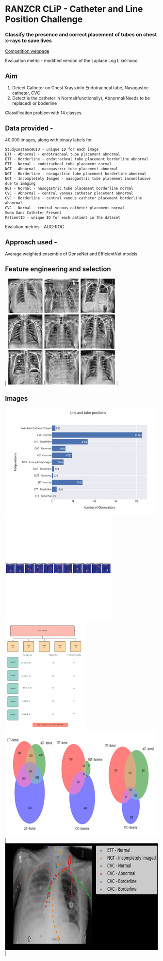 
# RANZCR CLiP - Catheter and Line Position Challenge

### Classify the presence and correct placement of tubes on chest x-rays to save lives


[Competition webpage](https://www.kaggle.com/competitions/ranzcr-clip-catheter-line-classification/overview)


Evaluation metric - modified version of the Laplace Log Likelihood.

## Aim

1. Detect Catheter on Chest Xrays into Endotracheal tube, Nasogastric catheter, CVC 
2. Detect is the catheter in Normal(functionally), Abnormal(Needs to be replaced) or boderline

Classification problem with 14 classes.

## Data provided  - 

40,000 images, along with binary labels for

    StudyInstanceUID - unique ID for each image
    ETT - Abnormal - endotracheal tube placement abnormal
    ETT - Borderline - endotracheal tube placement borderline abnormal
    ETT - Normal - endotracheal tube placement normal
    NGT - Abnormal - nasogastric tube placement abnormal
    NGT - Borderline - nasogastric tube placement borderline abnormal
    NGT - Incompletely Imaged - nasogastric tube placement inconclusive due to imaging
    NGT - Normal - nasogastric tube placement borderline normal
    CVC - Abnormal - central venous catheter placement abnormal
    CVC - Borderline - central venous catheter placement borderline abnormal
    CVC - Normal - central venous catheter placement normal
    Swan Ganz Catheter Present
    PatientID - unique ID for each patient in the dataset


Evalution metrics - AUC-ROC 

## Approach used -

Average weighted ensemble of DenseNet and EfficientNet models

## Feature engineering and selection
| <img src="Images/clahe_augmentation.png" alt="Normal" height=350/> |


## Images

<img src="Images/counts.jpeg" alt="Normal" height=350/> 
<img src="Images/GradCam.png" alt="Normal" height=350/> 
<img src="Images/Model.jpeg" alt="Normal" height=350/> 
<img src="Images/overlap.png" alt="Normal" height=350/> 
| <img src="Images/Tubes_overlay.png" alt="Normal" height=350/> |





